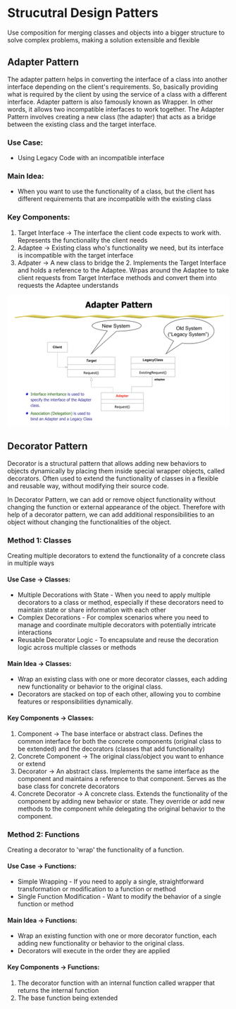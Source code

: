 # Strucutral Design Patters
Use composition for merging classes and objects into a bigger structure to solve complex problems, making 
a solution extensible and flexible


## Adapter Pattern
The adapter pattern helps in converting the interface of a class into another interface depending on the client's requirements. So, basically providing what is required by the client by using the service of a class with a different interface. Adapter pattern is also famously known as Wrapper. In other words, it allows two incompatible interfaces to work together. The Adapter Pattern involves creating a new class (the adapter) that acts as a bridge between the existing class and the target interface.

### Use Case:
- Using Legacy Code with an incompatible interface

### Main Idea: 
- When you want to use the functionality of a class, but the client has different requirements that are incompatible with the existing class

### Key Components:
1. Target Interface -> The interface the client code expects to work with. Represents the functionality the client needs
2. Adaptee -> Existing class who's functionality we need, but its interface is incompatible with the target interface
3. Adpater -> A new class to bridge the 2. Implements the Target Interface and holds a reference to the Adaptee. Wrpas around the Adaptee to take client requests from Target Interface methods and convert them into requests the Adaptee understands

<img src='../../Assets/AdapterClassDiagram.png'>


## Decorator Pattern
Decorator is a structural pattern that allows adding new behaviors to objects dynamically by placing them inside special wrapper objects, called decorators. Often used to extend the functionality of classes in a flexible and reusable way, without modifying their source code.

In Decorator Pattern, we can add or remove object functionality without changing the function or external appearance of the object. Therefore with help of a decorator pattern, we can add additional responsibilities to an object without changing the functionalities of the object.


### Method 1: Classes 
Creating multiple decorators to extend the functionality of a concrete class in multiple ways

#### Use Case -> Classes:
- Multiple Decorations with State - When you need to apply multiple decorators to a class or method, especially if these decorators need to maintain state or share information with each other
- Complex Decorations - For complex scenarios where you need to manage and coordinate multiple decorators with potentially intricate interactions
- Reusable Decorator Logic - To encapsulate and reuse the decoration logic across multiple classes or methods

#### Main Idea -> Classes:
- Wrap an existing class with one or more decorator classes, each adding new functionality or behavior to the original class.
- Decorators are stacked on top of each other, allowing you to combine features or responsibilities dynamically.

#### Key Components -> Classes:
1. Component -> The base interface or abstract class. Defines the common interface for both the concrete components (original class to be extended) and the decorators (classes that add functionality)
2. Concrete Component -> The original class/object you want to enhance or extend
3. Decorator -> An abstract class. Implements the same interface as the component and maintains a reference to that component. Serves as the base class for concrete decorators
4. Concrete Decorator -> A concrete class. Extends the functionality of the component by adding new behavior or state. They override or add new methods to the component while delegating the original behavior to the component.

### Method 2: Functions
Creating a decorator to 'wrap' the functionality of a function. 

#### Use Case -> Functions:
- Simple Wrapping - If you need to apply a single, straightforward transformation or modification to a function or method
- Single Function Modification - Want to modify the behavior of a single function or method

#### Main Idea -> Functions:
- Wrap an existing function with one or more decorator function, each adding new functionality or behavior to the original class.
- Decorators will execute in the order they are applied

#### Key Components -> Functions:
1. The decorator function with an internal function called wrapper that returns the internal function
2. The base function being extended

